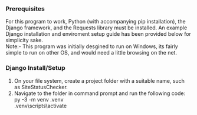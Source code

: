 ### Prerequisites  
For this program to work, Python (with accompanying pip installation), the Django framework, and the Requests library must be installed.
An example Django installation and enviroment setup guide has been provided below for simplicity sake.  
Note:- This program was initially desgined to run on Windows, its fairly simple to run on other OS, and would need a little browsing on the net.

### Django Install/Setup  
1. On your file system, create a project folder with a suitable name, such as SiteStatusChecker.
2. Navigate to the folder in command prompt and run the following code:  
    py -3 -m venv .venv  
    .venv\scripts\activate

